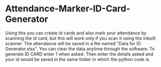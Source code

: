 # Attendance-Marker-ID-Card-Generator
Using this you can create id cards and also mark your attendance by scanning the id card, but this will work only if you scan it using the inbuilt scanner. The attendance will be saved in a file named "Data for ID Generator.xlsx". You can clear the data anytime through the software. To generate ID CARD enter 1 when asked. Then enter the details asked and your id would be saved in the same folder in which the python code is.
